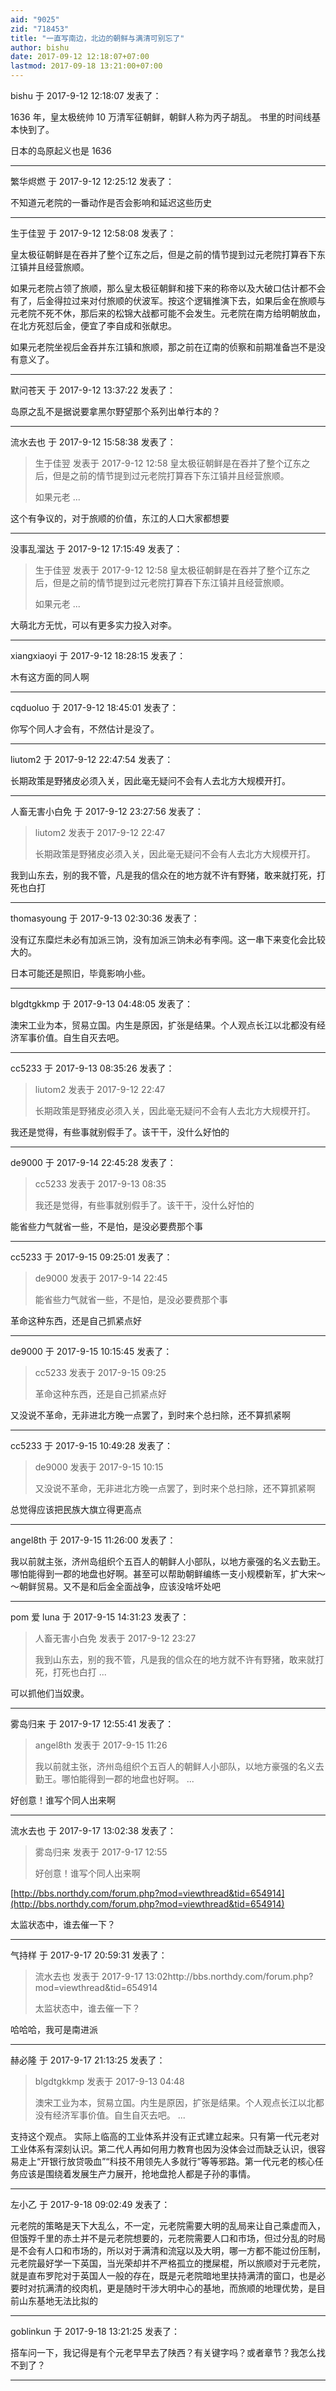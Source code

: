 ```yaml
---
aid: "9025"
zid: "718453"
title: "一直写南边，北边的朝鲜与满清可别忘了"
author: bishu
date: 2017-09-12 12:18:07+07:00
lastmod: 2017-09-18 13:21:00+07:00
---
```


bishu 于 2017-9-12 12:18:07 发表了：

1636 年，皇太极统帅 10 万清军征朝鲜，朝鲜人称为丙子胡乱。 书里的时间线基本快到了。

日本的岛原起义也是 1636

---

繁华烬燃 于 2017-9-12 12:25:12 发表了：

不知道元老院的一番动作是否会影响和延迟这些历史

---

生于佳翌 于 2017-9-12 12:58:08 发表了：

皇太极征朝鲜是在吞并了整个辽东之后，但是之前的情节提到过元老院打算吞下东江镇并且经营旅顺。

如果元老院占领了旅顺，那么皇太极征朝鲜和接下来的称帝以及大破口估计都不会有了，后金得拉过来对付旅顺的伏波军。按这个逻辑推演下去，如果后金在旅顺与元老院不死不休，那后来的松锦大战都可能不会发生。元老院在南方给明朝放血，在北方死怼后金，便宜了李自成和张献忠。

如果元老院坐视后金吞并东江镇和旅顺，那之前在辽南的侦察和前期准备岂不是没有意义了。

---

默问苍天 于 2017-9-12 13:37:22 发表了：

岛原之乱不是据说要拿黑尔野望那个系列出单行本的？

---

流水去也 于 2017-9-12 15:58:38 发表了：

> 生于佳翌 发表于 2017-9-12 12:58 皇太极征朝鲜是在吞并了整个辽东之后，但是之前的情节提到过元老院打算吞下东江镇并且经营旅顺。
>
> 如果元老 ...

这个有争议的，对于旅顺的价值，东江的人口大家都想要

---

没事乱溜达 于 2017-9-12 17:15:49 发表了：

> 生于佳翌 发表于 2017-9-12 12:58 皇太极征朝鲜是在吞并了整个辽东之后，但是之前的情节提到过元老院打算吞下东江镇并且经营旅顺。
>
> 如果元老 ...

大萌北方无忧，可以有更多实力投入对李。

---

xiangxiaoyi 于 2017-9-12 18:28:15 发表了：

木有这方面的同人啊

---

cqduoluo 于 2017-9-12 18:45:01 发表了：

你写个同人才会有，不然估计是没了。

---

liutom2 于 2017-9-12 22:47:54 发表了：

长期政策是野猪皮必须入关，因此毫无疑问不会有人去北方大规模开打。

---

人畜无害小白免 于 2017-9-12 23:27:56 发表了：

> liutom2 发表于 2017-9-12 22:47
>
> 长期政策是野猪皮必须入关，因此毫无疑问不会有人去北方大规模开打。

我到山东去，别的我不管，凡是我的信众在的地方就不许有野猪，敢来就打死，打死也白打

---

thomasyoung 于 2017-9-13 02:30:36 发表了：

没有辽东糜烂未必有加派三饷，没有加派三饷未必有李闯。这一串下来变化会比较大的。

日本可能还是照旧，毕竟影响小些。

---

blgdtgkkmp 于 2017-9-13 04:48:05 发表了：

澳宋工业为本，贸易立国。内生是原因，扩张是结果。个人观点长江以北都没有经济军事价值。自生自灭去吧。

---

cc5233 于 2017-9-13 08:35:26 发表了：

> liutom2 发表于 2017-9-12 22:47
>
> 长期政策是野猪皮必须入关，因此毫无疑问不会有人去北方大规模开打。

我还是觉得，有些事就别假手了。该干干，没什么好怕的

---

de9000 于 2017-9-14 22:45:28 发表了：

> cc5233 发表于 2017-9-13 08:35
>
> 我还是觉得，有些事就别假手了。该干干，没什么好怕的

能省些力气就省一些，不是怕，是没必要费那个事

---

cc5233 于 2017-9-15 09:25:01 发表了：

> de9000 发表于 2017-9-14 22:45
>
> 能省些力气就省一些，不是怕，是没必要费那个事

革命这种东西，还是自己抓紧点好

---

de9000 于 2017-9-15 10:15:45 发表了：

> cc5233 发表于 2017-9-15 09:25
>
> 革命这种东西，还是自己抓紧点好

又没说不革命，无非进北方晚一点罢了，到时来个总扫除，还不算抓紧啊

---

cc5233 于 2017-9-15 10:49:28 发表了：

> de9000 发表于 2017-9-15 10:15
>
> 又没说不革命，无非进北方晚一点罢了，到时来个总扫除，还不算抓紧啊

总觉得应该把民族大旗立得更高点

---

angel8th 于 2017-9-15 11:26:00 发表了：

我以前就主张，济州岛组织个五百人的朝鲜人小部队，以地方豪强的名义去勤王。哪怕能得到一郡的地盘也好啊。甚至可以帮助朝鲜编练一支小规模新军，扩大宋～～朝鲜贸易。又不是和后金全面战争，应该没啥坏处吧

---

pom 爱 luna 于 2017-9-15 14:31:23 发表了：

> 人畜无害小白免 发表于 2017-9-12 23:27
>
> 我到山东去，别的我不管，凡是我的信众在的地方就不许有野猪，敢来就打死，打死也白打 ...

可以抓他们当奴隶。

---

雾岛归来 于 2017-9-17 12:55:41 发表了：

> angel8th 发表于 2017-9-15 11:26
>
> 我以前就主张，济州岛组织个五百人的朝鲜人小部队，以地方豪强的名义去勤王。哪怕能得到一郡的地盘也好啊。 ...

好创意！谁写个同人出来啊

---

流水去也 于 2017-9-17 13:02:38 发表了：

> 雾岛归来 发表于 2017-9-17 12:55
>
> 好创意！谁写个同人出来啊

[http://bbs.northdy.com/forum.php?mod=viewthread&tid=654914](http://bbs.northdy.com/forum.php?mod=viewthread&tid=654914)

太监状态中，谁去催一下？

---

气持样 于 2017-9-17 20:59:31 发表了：

> 流水去也 发表于 2017-9-17 13:02http://bbs.northdy.com/forum.php?mod=viewthread&tid=654914
>
> 太监状态中，谁去催一下？

哈哈哈，我可是南进派

---

赫必隆 于 2017-9-17 21:13:25 发表了：

> blgdtgkkmp 发表于 2017-9-13 04:48
>
> 澳宋工业为本，贸易立国。内生是原因，扩张是结果。个人观点长江以北都没有经济军事价值。自生自灭去吧。 ...

支持这个观点。 实际上临高的工业体系并没有正式建立起来。只有第一代元老对工业体系有深刻认识。第二代人再如何用力教育也因为没体会过而缺乏认识，很容易走上“开银行放贷吸血”“科技不用领先人多就行”等等邪路。第一代元老的核心任务应该是围绕着发展生产力展开，抢地盘抢人都是子孙的事情。

---

左小乙 于 2017-9-18 09:02:49 发表了：

元老院的策略是天下大乱么，不一定，元老院需要大明的乱局来让自己乘虚而入，但饿殍千里的赤土并不是元老院想要的，元老院需要人口和市场，但过分乱的时局是不会有人口和市场的，所以对于满清和流寇以及大明，哪一方都不能过份压制，元老院最好学一下英国，当光荣却并不严格孤立的搅屎棍，所以旅顺对于元老院，就是直布罗陀对于英国人一般的存在，既是元老院暗地里扶持满清的窗口，也是必要时对抗满清的绞肉机，更是随时干涉大明中心的基地，而旅顺的地理优势，是目前山东基地无法比拟的

---

goblinkun 于 2017-9-18 13:21:25 发表了：

搭车问一下，我记得是有个元老早早去了陕西？有关键字吗？或者章节？我怎么找不到了？

---
